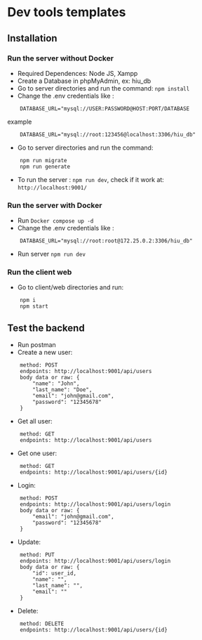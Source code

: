 # Dev tools templates

## Installation

### Run the server without Docker
- Required Dependences: Node JS, Xampp
- Create a Database in phpMyAdmin, ex: hiu_db
- Go to server directories and run the command: ``npm install``
- Change the .env credentials like : 
```
    DATABASE_URL="mysql://USER:PASSWORD@HOST:PORT/DATABASE
```
example
```
    DATABASE_URL="mysql://root:123456@localhost:3306/hiu_db"
```
- Go to server directories and run the command:
```
    npm run migrate
    npm run generate
```
- To run the server : `` npm run dev ``, check if it work at: ``http://localhost:9001/``

### Run the server with Docker
- Run ``Docker compose up -d``
- Change the .env credentials like : 
```
    DATABASE_URL="mysql://root:root@172.25.0.2:3306/hiu_db"
```
- Run server `` npm run dev ``

### Run the client web
- Go to client/web directories and run:  
```
    npm i
    npm start
```

## Test the backend
- Run postman
- Create a new user:
```
    method: POST
    endpoints: http://localhost:9001/api/users
    body data or raw: {
        "name": "John",
        "last_name": "Doe", 
        "email": "john@gmail.com", 
        "password": "12345678"
    }
```
-   Get all user:
```
    method: GET
    endpoints: http://localhost:9001/api/users
```
- Get one user: 
```
    method: GET
    endpoints: http://localhost:9001/api/users/{id}
```
- Login: 
```
    method: POST
    endpoints: http://localhost:9001/api/users/login
    body data or raw: {
        "email": "john@gmail.com", 
        "password": "12345678"
    }
```
- Update: 
```
    method: PUT
    endpoints: http://localhost:9001/api/users/login
    body data or raw: {
        "id": user_id,
        "name": "", 
        "last_name": "", 
        "email": ""
    }
```
- Delete: 
```
    method: DELETE
    endpoints: http://localhost:9001/api/users/{id}
```